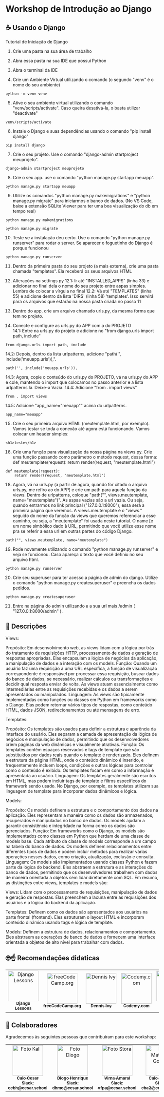 # Workshop de Introdução ao Django

## ☕ Usando o Django

Tutorial de Iniciação de Django

1. Crie uma pasta na sua área de trabalho

2. Abra essa pasta na sua IDE que possui Python

3. Abra o terminal da IDE

4. Crie um Ambiente Virtual utilizando o comando (o segundo "venv" é o nome do seu ambiente)
<dt>
    
    python -m venv venv
  </dt>

5. Ative o seu ambiente virtual utilizando o comando "venv/scripts/activate". Caso queira desativá-la, o basta utilizar "deactivate"
<dt>
    
    venv/scripts/activate
  </dt>

6. Instale o Django e suas dependências usando o comando "pip install django"
<dt>
    
    pip install django
  </dt>

7. Crie o seu projeto. Use o comando "django-admin startproject meuprojeto".
<dt>
    
    django-admin startproject meuprojeto
  </dt>

8. Crie o seu app. use o comando "python manage.py startapp meuapp".
<dt>
    
    python manage.py startapp meuapp
  </dt>

9. Utilize os comandos "python manage.py makemigrations" e "python manage.py migrate" para iniciarmos o banco de dados. (No VS Code, baixe a extensão SQLite Viewer para ter uma boa visualização do db em tempo real)
<dt>
    
    python manage.py makemigrations
  </dt>
<dt>
    
    python manage.py migrate
  </dt>

10. Teste se a instalação deu certo. Use o comando "python manage.py runserver" para rodar o server. Se aparecer o foguetinho do Django é porque funcionou
<dt>
    
    python manage.py runserver
  </dt>

11. Dentro da primeira pasta do seu projeto (a mais externa), crie uma pasta chamada "templates". Ela receberá os seus arquivos HTML

12. Alterações na settings.py
	12.1: Ir até "INSTALLED_APPS" (linha 33) e adicionar no final dela o nome do seu projeto entre aspas simples. Lembre de colocar a vírgula no final
	12.2: Vá até "TEMPLATES" (linha 55) e adicione dentro da lista 'DIRS' (linha 58) 'templates'. Isso servirá para os arquivos que estarão na nossa pasta criada no passo 11

13. Dentro do app, crie um arquivo chamado urls.py, da mesma forma que tem no projeto. 

14. Conecte e configure as urls.py do APP com a do PROJETO 	
	14.1: Entre na urls.py do projeto e adicione no "from django.urls import path, include"
<dt>
    
    from django.urls import path, include
  </dt>
	14.2: Depois, dentro da lista urlpatterns, adicione "path('', include('meuapp.urls')),".
<dt>
    
    path('', include('meuapp.urls')),
  </dt>
	14.3: Agora, copie o conteúdo do urls.py do PROJETO, vá na urls.py do APP e cole, mantendo o import que colocamos no passo anterior e a lista urlpatterns lá. Deixe-a Vazia.
	14.4: Adicione "from . import views"
<dt>
    
    from . import views
  </dt>
	14.5: Adicione "app_name="meuapp"" acima do urlpatterns.
<dt>
    
    app_name="meuapp"
  </dt>

15. Crie o seu primeiro arquivo HTML (meutemplate.html, por exemplo). Vamos testar se toda a conexão até agora está funcionando. Vamos colocar um header simples:
<dt>
    
    <h1>teste</h1>
  </dt>

16. Crie uma função para visualização da nossa página na views.py. Crie uma função passando como parâmetro o método request, dessa forma:
	def meutemplate(request):
		return render(request, "meutemplate.html")
<dt>
    
    def meutemplate(request):
		return render(request, "meutemplate.html")
  </dt>

18. Agora, vá na urls.py (a partir de agora, quando for citado o arquivo urls.py, me refiro ao do APP) e crie um path para aquela função da views. Dentro de urlpatterns, coloque "path("", views.meutemplate, name="meutemplate")". As aspas vazias são a url vazia. Ou seja, quando entrarmos no link principal ("127.0.0.1:8000"), essa será a primeira página que veremos. A views.meutemplate é o "views." seguido do nome da função da views que queremos referenciar a esse caminho, ou seja, a "meutemplate" foi usada neste tutorial. O name [e um nome simbólico dado à URL, permitindo que você utilize esse nome pra se referir a essa url em outras partes do código Django.
<dt>
    
    path("", views.meutemplate, name="meutemplate")
  </dt>

19. Rode novamente utilizando o comando "python manage.py runserver" e veja se funcionou. Caso apareça o texto que você definiu no seu arquivo html.
<dt>
    
    python manage.py runserver
  </dt>

20. Crie seu superuser para ter acesso a página de admin do django. Utilize o comando "python manage.py createsuperuser" e preencha os dados pedidos.
<dt>
    
    python manage.py createsuperuser
  </dt>

21. Entre na página do admin utilizando a a sua url mais /admin ( "127.0.0.1:8000/admin" ).

## 🤖 Descrições

Views:

Propósito: Em desenvolvimento web, as views lidam com a lógica por trás do tratamento de requisições HTTP, processamento de dados e geração de respostas apropriadas. Elas encapsulam a lógica de negócios da aplicação, a manipulação de dados e a interação com os models.
Função: Quando um usuário faz uma requisição a uma URL específica, a função de visualização correspondente é responsável por processar essa requisição, buscar dados do banco de dados, se necessário, realizar cálculos ou transformações e decidir qual resposta enviar de volta. As views atuam essencialmente como intermediárias entre as requisições recebidas e os dados a serem apresentados ou manipulados.
Linguagem: As views são tipicamente implementadas como funções ou classes em Python em frameworks como o Django. Elas podem retornar vários tipos de respostas, como conteúdo HTML, dados JSON, redirecionamentos ou até mensagens de erro.

Templates:

Propósito: Os templates são usados para definir a estrutura e aparência da interface do usuário. Eles separam a camada de apresentação da lógica de negócios e manipulação de dados, permitindo que os desenvolvedores criem páginas da web dinâmicas e visualmente atrativas.
Função: Os templates contêm espaços reservados e tags de template que são substituídos por dados reais quando o template é renderizado. Eles definem a estrutura da página HTML, onde o conteúdo dinâmico é inserido, e frequentemente incluem loops, condições e outras lógicas para controlar como o conteúdo é exibido. Os templates focam em como a informação é apresentada ao usuário.
Linguagem: Os templates geralmente são escritos em HTML, mas podem incluir tags de template e filtros específicos do framework sendo usado. No Django, por exemplo, os templates utilizam sua linguagem de template para incorporar dados dinâmicos e lógica.

Models:

Propósito: Os models definem a estrutura e o comportamento dos dados na aplicação. Eles representam a maneira como os dados são armazenados, recuperados e manipulados no banco de dados. Os models ajudam a garantir consistência e integridade na forma como os dados são gerenciados.
Função: Em frameworks como o Django, os models são implementados como classes em Python que herdam de uma classe de models base. Cada atributo da classe do models corresponde a um campo na tabela do banco de dados. Os models definem relacionamentos entre diferentes tipos de dados e podem incluir métodos para realizar várias operações nesses dados, como criação, atualização, exclusão e consulta.
Linguagem: Os models são implementados usando classes Python e fazem parte da lógica do backend. Eles abstraem a estrutura e as interações do banco de dados, permitindo que os desenvolvedores trabalhem com dados de maneira orientada a objetos sem lidar diretamente com SQL.
Em resumo, as distinções entre views, templates e models são:

Views: Lidam com o processamento de requisições, manipulação de dados e geração de respostas. Elas preenchem a lacuna entre as requisições dos usuários e a lógica do backend da aplicação.

Templates: Definem como os dados são apresentados aos usuários na parte frontal (frontend). Eles estruturam o layout HTML e incorporam conteúdo dinâmico usando tags e lógica de template.

Models: Definem a estrutura de dados, relacionamentos e comportamento. Eles abstraem as operações de banco de dados e fornecem uma interface orientada a objetos de alto nível para trabalhar com dados.

## 🤓☝️ Recomendações didaticas

<table>
  <tr>
    <td align="center">
      <a href="https://www.youtube.com/@djangolessons4614">
        <img src="https://yt3.googleusercontent.com/ytc/AOPolaRasVoZafNkRP0cd-lsDZAy9izjsW_fhsr9e9i_=s176-c-k-c0x00ffffff-no-rj" width="100px;" alt="Django Lessons"/><br>
        <sub>
          <b>Django Lessons</b>
        </sub>
      </a>
    </td>
    <td align="center">
      <a href="https://www.youtube.com/@freecodecamp">
        <img src="https://yt3.googleusercontent.com/ytc/AOPolaTs1IEit9EUooQAJkWS4SkpUE7oMDXYrjIgnOk1Kw=s176-c-k-c0x00ffffff-no-rj" width="100px;" alt="freeCodeCamp.org"/><br>
        <sub>
          <b>freeCodeCamp.org</b>
        </sub>
      </a>
    </td>
    <td align="center">
      <a href="https://www.youtube.com/@DennisIvy">
        <img src="https://yt3.googleusercontent.com/ytc/AOPolaRYDmFeW15xdieLdvxXXspEidhG6zvZ_k3iUiOoRg=s176-c-k-c0x00ffffff-no-rj" width="100px;" alt="Dennis Ivy"/><br>
        <sub>
          <b>Dennis Ivy</b>
        </sub>
      </a>
    </td>
<td align="center">
      <a href="https://www.youtube.com/@Codemycom">
        <img src="https://yt3.googleusercontent.com/ytc/AOPolaTLKrm1mKm_4KBznZxMmeMfh7HPhLkzMel9Ydil=s176-c-k-c0x00ffffff-no-rj" width="100px;" alt="Codemy.com"/><br>
        <sub>
          <b>Codemy.com</b>
        </sub>
      </a>
    </td>
    <td align="center">
      <a href="https://www.youtube.com/@DevOpsJourney">
        <img src="https://yt3.googleusercontent.com/dQk85R0vZ_EKoE7BgbwMFIcmovijvOsbMD3DQJ26_j1hr5CYMeSSmHez9urr7A1zRcrpcVvoGeI=s176-c-k-c0x00ffffff-no-rj" width="100px;" alt="DevOps Journey"/><br>
        <sub>
          <b>DevOps Journey</b>
        </sub>
      </a>
    </td>
   <td align="center">
      <a href="https://docs.djangoproject.com/en/4.2/">
        <img src="https://img.stackshare.io/service/994/4aGjtNQv.png" width="100px;" alt="Django documentation"/><br>
        <sub>
          <b>Django documentation</b>
        </sub>
      </a>
    </td>
  </tr>
</table>

## 🤝 Colaboradores

Agradecemos às seguintes pessoas que contribuíram para este workshop:

<table>
  <tr>
    <td align="center">
      <a href="https://github.com/Kal-0">
        <img src="https://avatars.githubusercontent.com/u/106926790?s=400&u=d51d91a8d447afbb4a9d0be21d664b82d7091fc5&v=4" width="100px;" alt="Foto Kal"/><br>
        <sub>
		<b>Caio Cesar</b>
		<br>
		<b>Slack: ccbh@cesar.school</b>
        </sub>
      </a>
    </td>
    <td align="center">
      <a href="https://github.com/Fiend3333">
        <img src="https://avatars.githubusercontent.com/u/116087739?v=4" width="100px;" alt="Foto Diogo"/><br>
        <sub>
		<b>Diogo Henrique</b>
		<br>
		<b>Slack: dhmc@cesar.school</b>
        </sub>
      </a>
    </td>
    <td align="center">
      <a href="https://github.com/virnaamaral">
        <img src="https://avatars.githubusercontent.com/u/116957619?v=4" width="100px;" alt="Foto Stora"/><br>
        <sub>
	        <b>Virna Amaral</b>
		<br>
		<b>Slack: vfpa@cesar.school</b>
        </sub>
      </a>
    </td>
    <td align="center">
      <a href="https://github.com/Caiobadv">
        <img src="https://avatars.githubusercontent.com/u/117755420?v=4" width="100px;" alt="Foto Matheus Gomes"/><br>
        <sub>
		<b>Caio Barreto</b>
		<br>
		<b>Slack: cba2@cesar.school</b>
        </sub>
      </a>
    </td>
  </tr>
</table>
